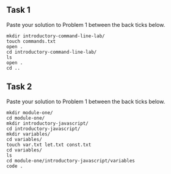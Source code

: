 ## Task 1

Paste your solution to Problem 1 between the back ticks below.

```
mkdir introductory-command-line-lab/
touch commands.txt
open .
cd introductory-command-line-lab/
ls
open .
cd ..

```

## Task 2

Paste your solution to Problem 1 between the back ticks below.

```
mkdir module-one/
cd module-one/
mkdir introductory-javascript/
cd introductory-javascript/
mkdir variables/
cd variables/
touch var.txt let.txt const.txt
cd variables/
ls
cd module-one/introductory-javascript/variables
code .
```
